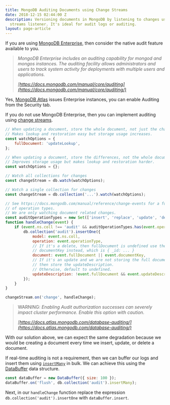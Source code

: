 ```yaml
---
title: MongoDB Auditing Documents using Change Streams
date: 2018-12-15 02:44:00 Z
description: Versioning documents in MongoDB by listening to changes using the change
  streams listener. It's ideal for audit logs or auditing.
layout: page-article
---
```


If you are using [MongoDB Enterprise](https://www.mongodb.com/products/mongodb-enterprise-advanced), then consider the native audit feature available to you.

> *MongoDB Enterprise includes an auditing capability for mongod and mongos instances. The auditing facility allows administrators and users to track system activity for deployments with multiple users and applications.*
>
> *[https://docs.mongodb.com/manual/core/auditing](https://docs.mongodb.com/manual/core/auditing/)*

Yes, [MongoDB Atlas](https://www.mongodb.com/cloud/atlas) issues Enterprise instances, you can enable Auditing from the Security tab.

If you do not use MongoDB Enterprise, then you can implement auditing using [change streams](https://docs.mongodb.com/manual/changeStreams/).

```js
// When updating a document, store the whole document, not just the changes.
// Makes lookup and restoration easy but storage usage increases.
const watchOptions = {
    fullDocument: 'updateLookup',
};

// When updating a document, store the differences, not the whole document.
// Improves storage usage but makes lookup and restoration harder.
const watchOptions = {};

// Watch all collections for changes
const changeStream = db.watch(watchOptions);

// Watch a single collection for changes
const changeStream = db.collection('...').watch(watchOptions);

// See https://docs.mongodb.com/manual/reference/change-events for a full list
// of operation types.
// We are only watching document related changes.
const auditOperationTypes = new Set(['insert', 'replace', 'update', 'delete']);
function handleChange(event) {
    if (event.ns.coll !== 'audit' && auditOperationTypes.has(event.operationType)) {
        db.collection('audit').insertOne({
            model: event.ns.coll,
            operation: event.operationType,
            // If it's a delete, then fullDocument is undefined use the
            // documentKey instead, which is { _id: ... }
            document: event.fullDocument || event.documentKey,
            // If it's an update and we are not storing the full document,
            // then store the updateDescription.
            // Otherwise, default to undefined.
            updateDescription: !event.fullDocument && event.updateDescription || undefined,
        });
    }
}

changeStream.on('change', handleChange);
```

> WARNING:
> *Enabling Audit authorization successes can severely impact cluster performance. Enable this option with caution.*
>
> *[https://docs.atlas.mongodb.com/database-auditing/](https://docs.atlas.mongodb.com/database-auditing/)*

With our solution above, we can expect the same degradation because we would be creating a document every time we insert, update, or delete a document.

If real-time auditing is not a requirement, then we can buffer our logs and insert them using [`insertMany`]() in bulk. We can achieve this using the [DataBuffer](/2018/12/15/javascript-data-buffer) data structure.

```js
const dataBuffer = new DataBuffer({ size: 100 });
dataBuffer.on('flush', db.collection('audit').insertMany);
```

Next, in our `handleChange` function replace the expression `db.collection('audit').insertOne` with `dataBuffer.insert`.